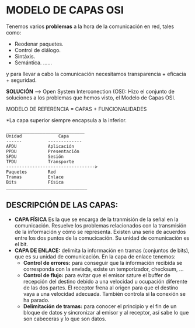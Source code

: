
# MODELO DE CAPAS OSI



Tenemos varios **problemas** a la hora de la comunicación en red, tales como:

- Reodenar paquetes.
- Control de diálogo.
- Sintáxis.
- Semántica.
......

y para llevar a cabo la comunicación necesitamos transparencia + eficacia + seguridad.

**SOLUCIÓN** --> Open System Interconection (OSI): Hizo el conjunto de soluciones a los problemas que hemos visto, el Modelo de Capas OSI.

MODELO DE REFERENCIA = CAPAS + FUNCIONALIDADES

*La capa superior siempre encapsula a la inferior.

    ______________________________
    Unidad              Capa
    ------          -------------
    APDU            Aplicación
    PPDU            Presentación
    SPDU            Sesión
    TPDU            Transporte
    ---------------------------------->
    Paquetes        Red
    Tramas          Enlace
    Bits            Física          
    _______________________________


## DESCRIPCIÓN DE LAS CAPAS:

- __CAPA FÍSICA__ Es la que se encarga de la tranmisión de la señal en la comunicación. Resuelve los problemas relacionados con la transmisión de la información y cómo se representa. Existen una serie de acuerdos entre los dos puntos de la comucicación. Su unidad de comunicación es el bit.
- __**CAPA DE ENLACE:**__ delimita la información en tramas (conjuntos de bits), que es su unidad de comunicación. En la capa de enlace tenemos:
    - **Control de errores:** para conseguir que la información recibida se corresponda con la enviada, existe un temporizador, checksum, ...
    - **Control de flujo:** para evitar que el emisor sature el buffer  de recepción del destino debido a una velocidad u ocupación diferente de las dos partes. El receptor frena al origen para que el destino vaya a una velocidad adecuada. También controla si la conexión se ha parado.
    - **Delimitación de tramas:** para conocer el principio y el fin de un bloque de datos y sincronizar al emisor y al receptor, así sabe lo que son cabeceras y lo que son datos.
